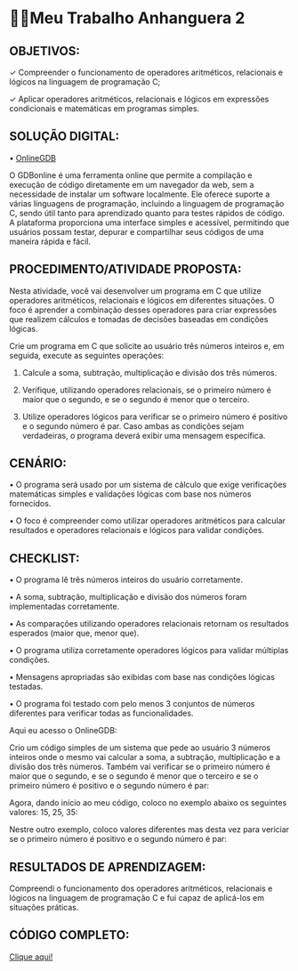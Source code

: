 # 👨‍💻Meu Trabalho Anhanguera 2


## OBJETIVOS:

✓ Compreender o funcionamento de operadores aritméticos, relacionais e
lógicos na linguagem de programação C;

✓ Aplicar operadores aritméticos, relacionais e lógicos em expressões condicionais e matemáticas em programas simples.

## SOLUÇÃO DIGITAL:

• [OnlineGDB](https://www.onlinegdb.com/)

O GDBonline é uma ferramenta online que permite a compilação e execução de
código diretamente em um navegador da web, sem a necessidade de instalar um
software localmente. Ele oferece suporte a várias linguagens de programação,
incluindo a linguagem de programação C, sendo útil tanto para aprendizado quanto
para testes rápidos de código. A plataforma proporciona uma interface simples e
acessível, permitindo que usuários possam testar, depurar e compartilhar seus códigos de uma maneira rápida e fácil.

## PROCEDIMENTO/ATIVIDADE PROPOSTA:

Nesta atividade, você vai desenvolver um programa em C que utilize operadores aritméticos, relacionais e lógicos em diferentes situações. O foco é aprender a combinação desses operadores para criar expressões que realizem cálculos e tomadas de decisões baseadas em condições lógicas.

Crie um programa em C que solicite ao usuário três números inteiros e,
em seguida, execute as seguintes operações:

1. Calcule a soma, subtração, multiplicação e divisão dos três números.

2. Verifique, utilizando operadores relacionais, se o primeiro número é maior que o segundo, e se o segundo é menor que o terceiro.

3. Utilize operadores lógicos para verificar se o primeiro número é positivo e o segundo número é par. Caso ambas as condições sejam verdadeiras, o programa deverá exibir uma mensagem específica.

## CENÁRIO:

• O programa será usado por um sistema de cálculo que exige verificações matemáticas simples e validações lógicas com base nos números fornecidos.

• O foco é compreender como utilizar operadores aritméticos para calcular resultados e operadores relacionais e lógicos para validar condições.

## CHECKLIST:

• O programa lê três números inteiros do usuário corretamente.

• A soma, subtração, multiplicação e divisão dos números foram implementadas
corretamente.

• As comparações utilizando operadores relacionais retornam os resultados esperados (maior que, menor que).

• O programa utiliza corretamente operadores lógicos para validar múltiplas condições.

• Mensagens apropriadas são exibidas com base nas condições lógicas testadas.

• O programa foi testado com pelo menos 3 conjuntos de números diferentes para verificar todas as funcionalidades.


Aqui eu acesso o OnlineGDB:


Crio um código simples de um sistema que pede ao usuário 3 números inteiros onde o mesmo vai calcular a soma, a subtração, multiplicação e a divisão dos três números. Também vai verificar se o primeiro número é maior que o segundo,
e se o segundo é menor que o terceiro e se o primeiro número é positivo e o segundo número é par:


Agora, dando início ao meu código, coloco no exemplo abaixo os seguintes valores: 15, 25, 35:


Nestre outro exemplo, coloco valores diferentes mas desta vez para vericiar se o primeiro número é positivo e o segundo número é par:


## RESULTADOS DE APRENDIZAGEM:

Compreendi o funcionamento dos operadores aritméticos, relacionais e lógicos na linguagem de programação C e fui capaz de aplicá-los em situações práticas.

## CÓDIGO COMPLETO:

[Clique aqui!]()